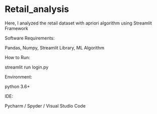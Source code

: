 # Retail_analysis

Here, I analyzed the retail dataset with apriori algorithm using Streamlit Framework

Software Requirements:

Pandas, Numpy, Streamlit Library, ML Algorithm

How to Run:

streamlit run login.py

Environment:

python 3.6+

IDE:

Pycharm / Spyder / Visual Studio Code
